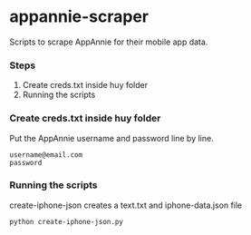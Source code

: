 # appannie-scraper

Scripts to scrape AppAnnie for their mobile app data.

### Steps

1. Create creds.txt inside huy folder
2. Running the scripts

### Create creds.txt inside huy folder
Put the AppAnnie username and password line by line.

```
username@email.com
password
```

### Running the scripts
create-iphone-json creates a text.txt and iphone-data.json file

```
python create-iphone-json.py
```